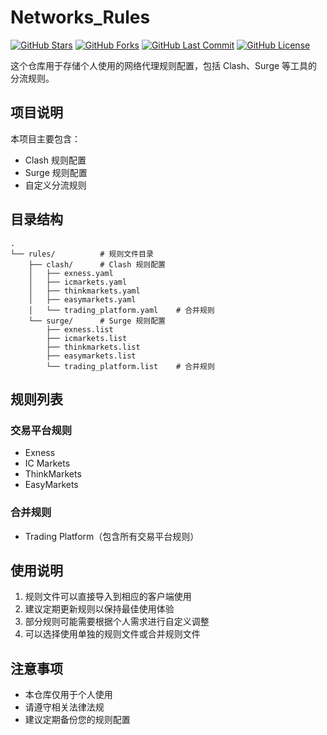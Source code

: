 # Networks_Rules

[![GitHub Stars](https://img.shields.io/github/stars/hanilbert/Networks_Rules?style=social)](https://github.com/hanilbert/Networks_Rules/stargazers)
[![GitHub Forks](https://img.shields.io/github/forks/hanilbert/Networks_Rules?style=social)](https://github.com/hanilbert/Networks_Rules/network/members)
[![GitHub Last Commit](https://img.shields.io/github/last-commit/hanilbert/Networks_Rules)](https://github.com/hanilbert/Networks_Rules/commits)
[![GitHub License](https://img.shields.io/github/license/hanilbert/Networks_Rules)](https://github.com/hanilbert/Networks_Rules/blob/main/LICENSE)

这个仓库用于存储个人使用的网络代理规则配置，包括 Clash、Surge 等工具的分流规则。

## 项目说明

本项目主要包含：
- Clash 规则配置
- Surge 规则配置
- 自定义分流规则

## 目录结构

```
.
└── rules/          # 规则文件目录
    ├── clash/      # Clash 规则配置
    │   ├── exness.yaml
    │   ├── icmarkets.yaml
    │   ├── thinkmarkets.yaml
    │   ├── easymarkets.yaml
    │   └── trading_platform.yaml    # 合并规则
    └── surge/      # Surge 规则配置
        ├── exness.list
        ├── icmarkets.list
        ├── thinkmarkets.list
        ├── easymarkets.list
        └── trading_platform.list    # 合并规则
```

## 规则列表

### 交易平台规则
- Exness
- IC Markets
- ThinkMarkets
- EasyMarkets

### 合并规则
- Trading Platform（包含所有交易平台规则）

## 使用说明

1. 规则文件可以直接导入到相应的客户端使用
2. 建议定期更新规则以保持最佳使用体验
3. 部分规则可能需要根据个人需求进行自定义调整
4. 可以选择使用单独的规则文件或合并规则文件

## 注意事项

- 本仓库仅用于个人使用
- 请遵守相关法律法规
- 建议定期备份您的规则配置
